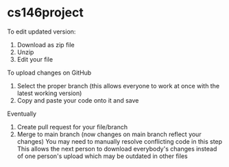 # cs146project
To edit updated version:
1) Download as zip file
2) Unzip
3) Edit your file

To upload changes on GitHub
1) Select the proper branch  (this allows everyone to work at once with the latest working version)
2) Copy and paste your code onto it and save

Eventually
1) Create pull request for your file/branch
2) Merge to main branch (now changes on main branch reflect your changes)
   You may need to manually resolve conflicting code in this step
   This allows the next person to download everybody's changes instead of one person's upload which may be outdated in other files
